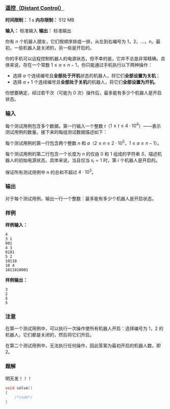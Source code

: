 ### [遥控（Distant Control）](https://ac.nowcoder.com/acm/contest/108300/D)

**时间限制：** 1 s
**内存限制：** 512 MB

**输入：** 标准输入
**输出：** 标准输出



你有 $n$ 个机器人朋友，它们按顺序排成一排，从左到右编号为 $1$，$2$，$\dots$，$n$。最初，一些机器人是关闭的，另一些是开启的。

你的手机可以远程控制机器人的电源状态，但不幸的是，它并不总是非常精确。具体来说，存在一个常数 $1 \le a \le n - 1$，你只能通过手机执行以下两种操作：

* 选择 $a$ 个连续编号且**全部处于开机**状态的机器人，将它们**全部设置为关机**；
* 选择 $a+1$ 个连续编号且**全部处于关机**的机器人，将它们**全部设置为开机**。

你想要确定，经过若干次（可能为 $0$ 次）操作后，最多能有多少个机器人是开启状态。







### 输入

每个测试用例包含多个数据。第一行输入一个整数 $t$（$1 \le t \le 4 \cdot 10^4$）——表示测试用例的数量。接下来的每组测试数据描述如下：

每个测试用例的第一行包含两个整数 $n$ 和 $a$（$2 \le n \le 2 \cdot 10^5$，$1 \le a \le n - 1$）。

每个测试用例的第二行包含一个长度为 $n$ 的仅由 0 和 1 组成的字符串 $S$，描述机器人的初始电源状态。具体来说，当且仅当 $s_i = 1$ 时，第 $i$ 个机器人是开启的。

保证所有测试用例中 $n$ 的总和不超过 $4 \cdot 10^5$。





### 输出

对于每个测试用例，输出一行一个整数：最多能有多少个机器人是开启状态。

 



### 样例

**样例输入：**

```
4
3 1
001
4 3
0101
5 2
10110
10 4
1011010001
```



**样例输出：**

```
3
2
5
5
```





### 注意

在第一个测试用例中，可以执行一次操作使所有机器人开启：选择编号为 $1$，$2$ 的机器人，它们都是关闭的，然后将它们开启。

在第二个测试用例中，无法执行任何操作，因此答案为最初开启的机器人数，即 $2$。





### 题解

明天发！！！



```cpp
void solve()
{
	/*code*/
}
```